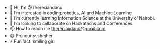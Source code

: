 - 👋 Hi, I’m @Thereciandanu
- 👀 I’m interested in coding,robotics, AI and Machine Learning
- 🌱 I’m currently learning Information Science at the University of Nairobi.
- 💞️ I’m looking to collaborate on Hackathons and Conferences.
- 📫 How to reach me thereciandanu@gmail.com
- 😄 Pronouns: she/her
- ⚡ Fun fact: smiling girl

<!---
Thereciandanu/Thereciandanu is a ✨ special ✨ repository because its `README.md` (this file) appears on your GitHub profile.
You can click the Preview link to take a look at your changes.
--->
